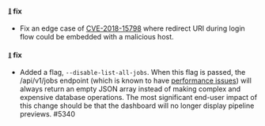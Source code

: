 #### <sub><sup><a name="v528-note-1" href="#528-note-1">:link:</a></sup></sub> fix

* Fix an edge case of [CVE-2018-15798](https://www.cvedetails.com/cve/CVE-2018-15798/) where redirect URI during login flow could be embedded with a malicious host.

#### <sub><sup><a name="v528-note-2" href="v528-note-2">:link:</a></sup></sub> fix

* Added a flag, `--disable-list-all-jobs`. When this flag is passed, the /api/v1/jobs endpoint (which is known to have [performance issues](https://github.com/concourse/concourse/issues/5341)) will always return an empty JSON array instead of making complex and expensive database operations. The most significant end-user impact of this change should be that the dashboard will no longer display pipeline previews. #5340

